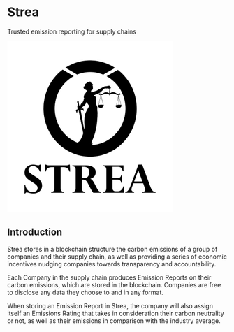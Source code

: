 # Strea

Trusted emission reporting for supply chains

![strea](streaLogo.png)

## Introduction

Strea stores in a blockchain structure the carbon emissions of a group of companies and their supply chain, as well as providing a series of economic incentives nudging companies towards transparency and accountability.

Each Company in the supply chain produces Emission Reports on their carbon emissions, which are stored in the blockchain. Companies are free to disclose any data they choose to and in any format.

When storing an Emission Report in Strea, the company will also assign itself an Emissions Rating that takes in consideration their carbon neutrality or not, as well as their emissions in comparison with the industry average.

